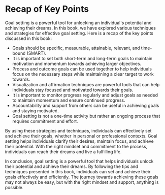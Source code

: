 Recap of Key Points
===========================================

Goal setting is a powerful tool for unlocking an individual's potential and achieving their dreams. In this book, we have explored various techniques and strategies for effective goal setting. Here is a recap of the key points discussed in this book:

* Goals should be specific, measurable, attainable, relevant, and time-bound (SMART).
* It is important to set both short-term and long-term goals to maintain motivation and momentum towards achieving larger objectives.
* Process and outcome goals can be used together to help individuals focus on the necessary steps while maintaining a clear target to work towards.
* Visualization and affirmation techniques are powerful tools that can help individuals stay focused and motivated towards their goals.
* It is important to monitor progress regularly and adjust goals as needed to maintain momentum and ensure continued progress.
* Accountability and support from others can be useful in achieving goals and staying motivated.
* Goal setting is not a one-time activity but rather an ongoing process that requires commitment and effort.

By using these strategies and techniques, individuals can effectively set and achieve their goals, whether in personal or professional contexts. Goal setting helps individuals clarify their desires, maintain focus, and achieve their potential. With the right mindset and commitment to the process, individuals can reach their dreams and live a fulfilling life.

In conclusion, goal setting is a powerful tool that helps individuals unlock their potential and achieve their dreams. By following the tips and techniques presented in this book, individuals can set and achieve their goals effectively and efficiently. The journey towards achieving these goals may not always be easy, but with the right mindset and support, anything is possible.
